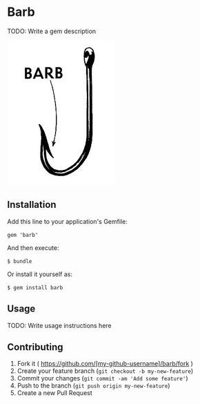 # Barb

TODO: Write a gem description

![Barb](https://github.com/hundredwatt/barb/raw/master/barb.jpg)

## Installation

Add this line to your application's Gemfile:

    gem 'barb'

And then execute:

    $ bundle

Or install it yourself as:

    $ gem install barb

## Usage

TODO: Write usage instructions here

## Contributing

1. Fork it ( https://github.com/[my-github-username]/barb/fork )
2. Create your feature branch (`git checkout -b my-new-feature`)
3. Commit your changes (`git commit -am 'Add some feature'`)
4. Push to the branch (`git push origin my-new-feature`)
5. Create a new Pull Request
